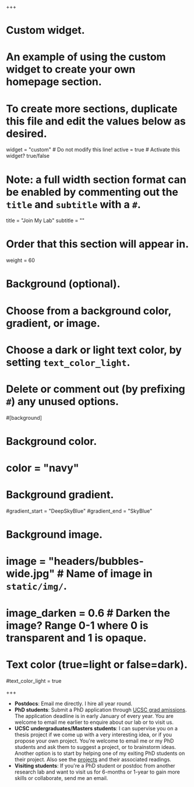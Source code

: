 +++
# Custom widget.
# An example of using the custom widget to create your own homepage section.
# To create more sections, duplicate this file and edit the values below as desired.
widget = "custom"  # Do not modify this line!
active = true  # Activate this widget? true/false

# Note: a full width section format can be enabled by commenting out the `title` and `subtitle` with a `#`.
title = "Join My Lab"
subtitle = ""

# Order that this section will appear in.
weight = 60

# Background (optional).
#   Choose from a background color, gradient, or image.
#   Choose a dark or light text color, by setting `text_color_light`.
#   Delete or comment out (by prefixing `#`) any unused options.
#[background]
  # Background color.
  # color = "navy"
  
  # Background gradient.
  #gradient_start = "DeepSkyBlue"
  #gradient_end = "SkyBlue"
  
  # Background image.
  # image = "headers/bubbles-wide.jpg"  # Name of image in `static/img/`.
  # image_darken = 0.6  # Darken the image? Range 0-1 where 0 is transparent and 1 is opaque.

  # Text color (true=light or false=dark).
  #text_color_light = true
  
+++

* **Postdocs**: Email me directly. I hire all year round.
* **PhD students**: Submit a PhD application through [UCSC grad amissions](https://applygrad.ucsc.edu/apply/). The application deadline is in early January of every year. You are welcome to email me earlier to enquire about our lab or to visit us. 
* **UCSC undergraduates/Masters students**: I can supervise you on a thesis project if we come up with a very interesting idea, or if you propose your own project. You're welcome to email me or my PhD students and ask them to suggest a project, or to brainstorm ideas. Another option is to start by helping one of my exiting PhD students on their project. Also see the [projects](#projects) and their associated readings.
* **Visiting students**: If you're a PhD student or postdoc  from another research lab and want to visit us for 6-months or 1-year to gain more skills or collaborate, send me an email. 